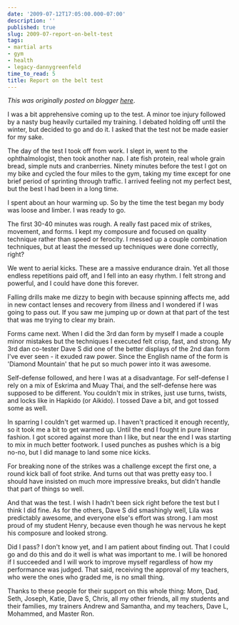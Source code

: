 ```yaml
---
date: '2009-07-12T17:05:00.000-07:00'
description: ''
published: true
slug: 2009-07-report-on-belt-test
tags:
- martial arts
- gym
- health
- legacy-dannygreenfeld
time_to_read: 5
title: Report on the belt test
---
```


*This was originally posted on blogger [here](https://dannygreenfeld.blogspot.com/2009/07/report-on-belt-test.html)*.

I was a bit apprehensive coming up to the test. A minor toe injury followed by a nasty bug heavily curtailed my training. I debated holding off until the winter, but decided to go and do it. I asked that the test not be made easier for my sake.

The day of the test I took off from work. I slept in, went to the ophthalmologist, then took another nap. I ate fish protein, real whole grain bread, simple nuts and cranberries. Ninety minutes before the test I got on my bike and cycled the four miles to the gym, taking my time except for one brief period of sprinting through traffic. I arrived feeling not my perfect best, but the best I had been in a long time.

I spent about an hour warming up. So by the time the test began my body was loose and limber. I was ready to go.

The first 30-40 minutes was rough. A really fast paced mix of strikes, movement, and forms. I kept my composure and focused on quality technique rather than speed or ferocity. I messed up a couple combination techniques, but at least the messed up techniques were done correctly, right?

We went to aerial kicks. These are a massive endurance drain. Yet all those endless repetitions paid off, and I fell into an easy rhythm. I felt strong and powerful, and I could have done this forever.

Falling drills make me dizzy to begin with because spinning affects me, add in new contact lenses and recovery from illness and I wondered if I was going to pass out. If you saw me jumping up or down at that part of the test that was me trying to clear my brain.

Forms came next.  When I did the 3rd dan form by myself I made a couple minor mistakes but the techniques I executed felt crisp, fast, and strong.  My 3rd dan co-tester Dave S did one of the better displays of the 2nd dan form I've ever seen - it exuded raw power. Since the English name of the form is 'Diamond Mountain' that he put so much power into it was awesome.

Self-defense followed, and here I was at a disadvantage. For self-defense I rely on a mix of Eskrima and Muay Thai, and the self-defense here was supposed to be different. You couldn't mix in strikes, just use turns, twists, and locks like in Hapkido (or Aikido). I tossed Dave a bit, and got tossed some as well.

In sparring I couldn't get warmed up. I haven't practiced it enough recently, so it took me a bit to get warmed up. Until the end I fought in pure linear fashion. I got scored against more than I like, but near the end I was starting to mix in much better footwork. I used punches as pushes which is a big no-no, but I did manage to land some nice kicks.

For breaking none of the strikes was a challenge except the first one, a round kick ball of foot strike. And turns out that was pretty easy too. I should have insisted on much more impressive breaks, but didn't handle that part of things so well.

And that was the test. I wish I hadn't been sick right before the test but I think I did fine. As for the others, Dave S did smashingly well, Lila was predictably awesome, and everyone else's effort was strong. I am most proud of my student Henry, because even though he was nervous he kept his composure and looked strong.

Did I pass? I don't know yet, and I am patient about finding out. That I could go and do this and do it well is what was important to me. I will be honored if I succeeded and I will work to improve myself regardless of how my performance was judged. That said, receiving the approval of my teachers, who were the ones who graded me, is no small thing.

Thanks to these people for their support on this whole thing: Mom, Dad, Seth, Joseph, Katie, Dave S, Chris, all my other friends, all my students and their families, my trainers Andrew and Samantha, and my teachers, Dave L, Mohammed, and Master Ron.
